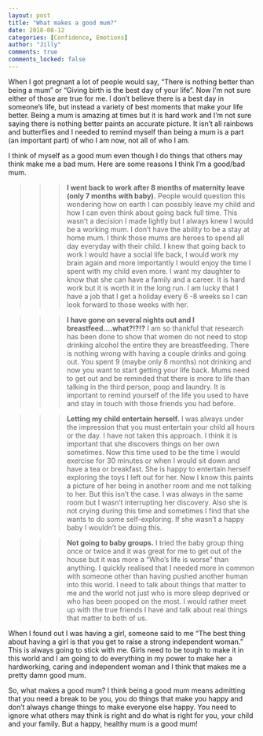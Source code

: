 ```yaml
---
layout: post
title: "What makes a good mum?"
date: 2018-08-12
categories: [Confidence, Emotions]
author: "Jilly"
comments: true
comments_locked: false
---
```


When I got pregnant a lot of people would say, “There is nothing better than being a mum” or “Giving birth is the best day of your life”. Now I’m not sure either of those are true for me. I don’t believe there is a best day in someone’s life, but instead a variety of best moments that make your life better. Being a mum is amazing at times but it is hard work and I’m not sure saying there is nothing better paints an accurate picture. It isn’t all rainbows and butterflies and I needed to remind myself than being a mum is a part (an important part) of who I am now, not all of who I am. 

I think of myself as a good mum even though I do things that others may think make me a bad mum. Here are some reasons I think I’m a good/bad mum.

>>> **I went back to work after 8 months of maternity leave (only 7 months with baby).** People would question this wondering how on earth I can possibly leave my child and how I can even think about going back full time. This wasn’t a decision I made lightly but I always knew I would be a working mum. I don’t have the ability to be a stay at home mum. I think those mums are heroes to spend all day everyday with their child. I knew that going back to work I would have a social life back, I would work my brain again and more importantly I would enjoy the time I spent with my child even more. I want my daughter to know that she can have a family and a career. It is hard work but it is worth it in the long run. I am lucky that I have a job that I get a holiday every 6 -8 weeks so I can look forward to those weeks with her. 

>>> **I have gone on several nights out and I breastfeed….what?!?!?** I am so thankful that research has been done to show that women do not need to stop drinking alcohol the entire they are breastfeeding. There is nothing wrong with having a couple drinks and going out. You spent 9 (maybe only 8 months) not drinking and now you want to start getting your life back. Mums need to get out and be reminded that there is more to life than talking in the third person, poop and laundry. It is important to remind yourself of the life you used to have and stay in touch with those friends you had before. 

>>> **Letting my child entertain herself.** I was always under the impression that you must entertain your child all hours or the day. I have not taken this approach. I think it is important that she discovers things on her own sometimes. Now this time used to be the time I would exercise for 30 minutes or when I would sit down and have a tea or breakfast. She is happy to entertain herself exploring the toys I left out for her. Now I know this paints a picture of her being in another room and me not talking to her. But this isn’t the case. I was always in the same room but I wasn’t interrupting her discovery. Also she is not crying during this time and sometimes I find that she wants to do some self-exploring. If she wasn’t a happy baby I wouldn’t be doing this. 

>>> **Not going to baby groups.** I tried the baby group thing once or twice and it was great for me to get out of the house but it was more a “Who’s life is worse” than anything. I quickly realised that I needed more in common with someone other than having pushed another human into this world. I need to talk about things that matter to me and the world not just who is more sleep deprived or who has been pooped on the most. I would rather meet up with the true friends I have and talk about real things that matter to both of us. 

When I found out I was having a girl, someone said to me “The best thing about having a girl is that you get to raise a strong independent woman.” This is always going to stick with me. Girls need to be tough to make it in this world and I am going to do everything in my power to make her a hardworking, caring and independent woman and I think that makes me a pretty damn good mum. 

So, what makes a good mum? I think being a good mum means admitting that you need a break to be you, you do things that make you happy and don’t always change things to make everyone else happy. You need to ignore what others may think is right and do what is right for you, your child and your family. But a happy, healthy mum is a good mum! 
